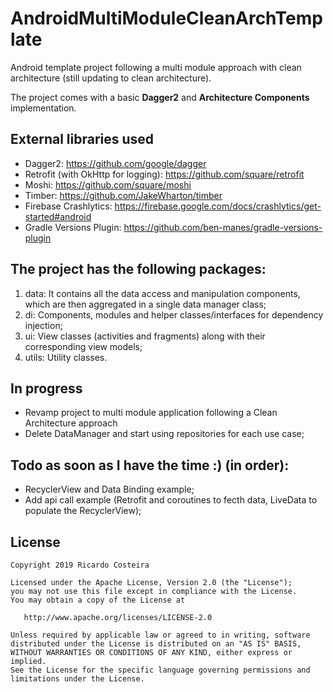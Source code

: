 # AndroidMultiModuleCleanArchTemplate
Android template project following a multi module approach with clean architecture (still updating to clean architecture).

The project comes with a basic **Dagger2** and **Architecture Components** implementation.

## External libraries used
* Dagger2: https://github.com/google/dagger
* Retrofit (with OkHttp for logging): https://github.com/square/retrofit
* Moshi: https://github.com/square/moshi
* Timber: https://github.com/JakeWharton/timber
* Firebase Crashlytics: https://firebase.google.com/docs/crashlytics/get-started#android
* Gradle Versions Plugin: https://github.com/ben-manes/gradle-versions-plugin

## The project has the following packages:

1. data: It contains all the data access and manipulation components, which are then aggregated in a single data manager class;
2. di: Components, modules and helper classes/interfaces for dependency injection;
3. ui: View classes (activities and fragments) along with their corresponding view models;
4. utils: Utility classes.

## In progress
* Revamp project to multi module application following a Clean Architecture approach
* Delete DataManager and start using repositories for each use case;

## Todo as soon as I have the time :) (in order):

* RecyclerView and Data Binding example;
* Add api call example (Retrofit and coroutines to fecth data, LiveData to populate the RecyclerView);

## License
```
Copyright 2019 Ricardo Costeira

Licensed under the Apache License, Version 2.0 (the "License");
you may not use this file except in compliance with the License.
You may obtain a copy of the License at

   http://www.apache.org/licenses/LICENSE-2.0

Unless required by applicable law or agreed to in writing, software
distributed under the License is distributed on an "AS IS" BASIS,
WITHOUT WARRANTIES OR CONDITIONS OF ANY KIND, either express or implied.
See the License for the specific language governing permissions and
limitations under the License.
```

